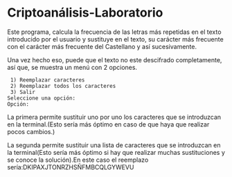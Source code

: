 # Criptoanálisis-Laboratorio
Este programa, calcula la frecuencia de las letras más repetidas en el texto introducido por el usuario y sustituye en el texto, su carácter más frecuente con el carácter más frecuente del Castellano y así sucesivamente.

Una vez hecho eso, puede que el texto no este descifrado completamente, así que, se muestra un menú con 2 opciones.

```
 1) Reemplazar caracteres
 2) Reemplazar todos los caracteres
 3) Salir
Seleccione una opción:
Opción:
```

La primera permite sustituir uno por uno los caracteres que se introduzcan en la terminal.(Esto sería más óptimo en caso de que haya que realizar pocos cambios.)

La segunda permite sustituir una lista de caracteres que se introduzcan en la terminal(Esto sería más óptimo si hay que realizar muchas sustituciones y se conoce la solución).En este caso el reemplazo sería:DKIPAXJTONRZHSÑFMBCQLGYWEVU
